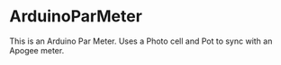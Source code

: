 ArduinoParMeter
===============

This is an Arduino Par Meter.
Uses a Photo cell and Pot to sync with an Apogee meter.
